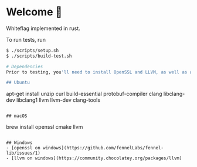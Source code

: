 # Welcome 👋

Whiteflag implemented in rust.

To run tests, run

```bash
$ ./scripts/setup.sh
$ ./scripts/build-test.sh

# Dependencies
Prior to testing, you'll need to install OpenSSL and LLVM, as well as assorted other dependencies on Linux.

## Ubuntu
```

apt-get install unzip curl build-essential protobuf-compiler clang libclang-dev libclang1 llvm llvm-dev clang-tools

```

## macOS
```

brew install openssl cmake llvm

```

## Windows
- [openssl on windows](https://github.com/fennelLabs/fennel-lib/issues/1)
- [llvm on windows](https://community.chocolatey.org/packages/llvm)
```
